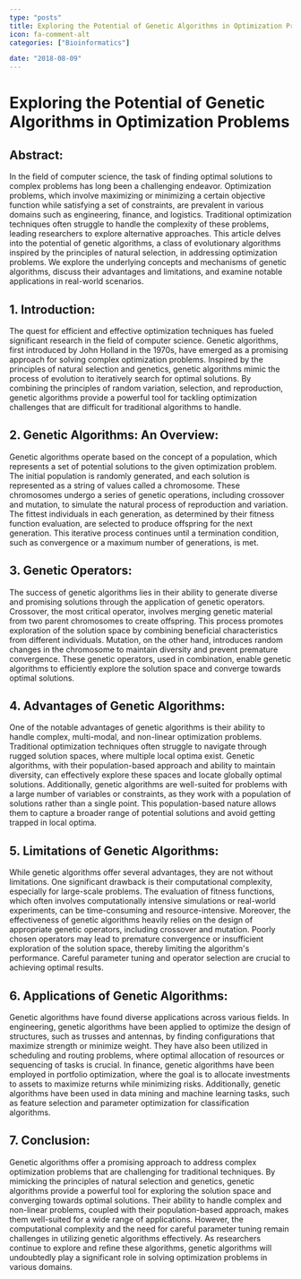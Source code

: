 ```yaml
---
type: "posts"
title: Exploring the Potential of Genetic Algorithms in Optimization Problems
icon: fa-comment-alt
categories: ["Bioinformatics"]

date: "2018-08-09"
---
```




# Exploring the Potential of Genetic Algorithms in Optimization Problems

## Abstract:
In the field of computer science, the task of finding optimal solutions to complex problems has long been a challenging endeavor. Optimization problems, which involve maximizing or minimizing a certain objective function while satisfying a set of constraints, are prevalent in various domains such as engineering, finance, and logistics. Traditional optimization techniques often struggle to handle the complexity of these problems, leading researchers to explore alternative approaches. This article delves into the potential of genetic algorithms, a class of evolutionary algorithms inspired by the principles of natural selection, in addressing optimization problems. We explore the underlying concepts and mechanisms of genetic algorithms, discuss their advantages and limitations, and examine notable applications in real-world scenarios.

## 1. Introduction:
The quest for efficient and effective optimization techniques has fueled significant research in the field of computer science. Genetic algorithms, first introduced by John Holland in the 1970s, have emerged as a promising approach for solving complex optimization problems. Inspired by the principles of natural selection and genetics, genetic algorithms mimic the process of evolution to iteratively search for optimal solutions. By combining the principles of random variation, selection, and reproduction, genetic algorithms provide a powerful tool for tackling optimization challenges that are difficult for traditional algorithms to handle.

## 2. Genetic Algorithms: An Overview:
Genetic algorithms operate based on the concept of a population, which represents a set of potential solutions to the given optimization problem. The initial population is randomly generated, and each solution is represented as a string of values called a chromosome. These chromosomes undergo a series of genetic operations, including crossover and mutation, to simulate the natural process of reproduction and variation. The fittest individuals in each generation, as determined by their fitness function evaluation, are selected to produce offspring for the next generation. This iterative process continues until a termination condition, such as convergence or a maximum number of generations, is met.

## 3. Genetic Operators:
The success of genetic algorithms lies in their ability to generate diverse and promising solutions through the application of genetic operators. Crossover, the most critical operator, involves merging genetic material from two parent chromosomes to create offspring. This process promotes exploration of the solution space by combining beneficial characteristics from different individuals. Mutation, on the other hand, introduces random changes in the chromosome to maintain diversity and prevent premature convergence. These genetic operators, used in combination, enable genetic algorithms to efficiently explore the solution space and converge towards optimal solutions.

## 4. Advantages of Genetic Algorithms:
One of the notable advantages of genetic algorithms is their ability to handle complex, multi-modal, and non-linear optimization problems. Traditional optimization techniques often struggle to navigate through rugged solution spaces, where multiple local optima exist. Genetic algorithms, with their population-based approach and ability to maintain diversity, can effectively explore these spaces and locate globally optimal solutions. Additionally, genetic algorithms are well-suited for problems with a large number of variables or constraints, as they work with a population of solutions rather than a single point. This population-based nature allows them to capture a broader range of potential solutions and avoid getting trapped in local optima.

## 5. Limitations of Genetic Algorithms:
While genetic algorithms offer several advantages, they are not without limitations. One significant drawback is their computational complexity, especially for large-scale problems. The evaluation of fitness functions, which often involves computationally intensive simulations or real-world experiments, can be time-consuming and resource-intensive. Moreover, the effectiveness of genetic algorithms heavily relies on the design of appropriate genetic operators, including crossover and mutation. Poorly chosen operators may lead to premature convergence or insufficient exploration of the solution space, thereby limiting the algorithm's performance. Careful parameter tuning and operator selection are crucial to achieving optimal results.

## 6. Applications of Genetic Algorithms:
Genetic algorithms have found diverse applications across various fields. In engineering, genetic algorithms have been applied to optimize the design of structures, such as trusses and antennas, by finding configurations that maximize strength or minimize weight. They have also been utilized in scheduling and routing problems, where optimal allocation of resources or sequencing of tasks is crucial. In finance, genetic algorithms have been employed in portfolio optimization, where the goal is to allocate investments to assets to maximize returns while minimizing risks. Additionally, genetic algorithms have been used in data mining and machine learning tasks, such as feature selection and parameter optimization for classification algorithms.

## 7. Conclusion:
Genetic algorithms offer a promising approach to address complex optimization problems that are challenging for traditional techniques. By mimicking the principles of natural selection and genetics, genetic algorithms provide a powerful tool for exploring the solution space and converging towards optimal solutions. Their ability to handle complex and non-linear problems, coupled with their population-based approach, makes them well-suited for a wide range of applications. However, the computational complexity and the need for careful parameter tuning remain challenges in utilizing genetic algorithms effectively. As researchers continue to explore and refine these algorithms, genetic algorithms will undoubtedly play a significant role in solving optimization problems in various domains.